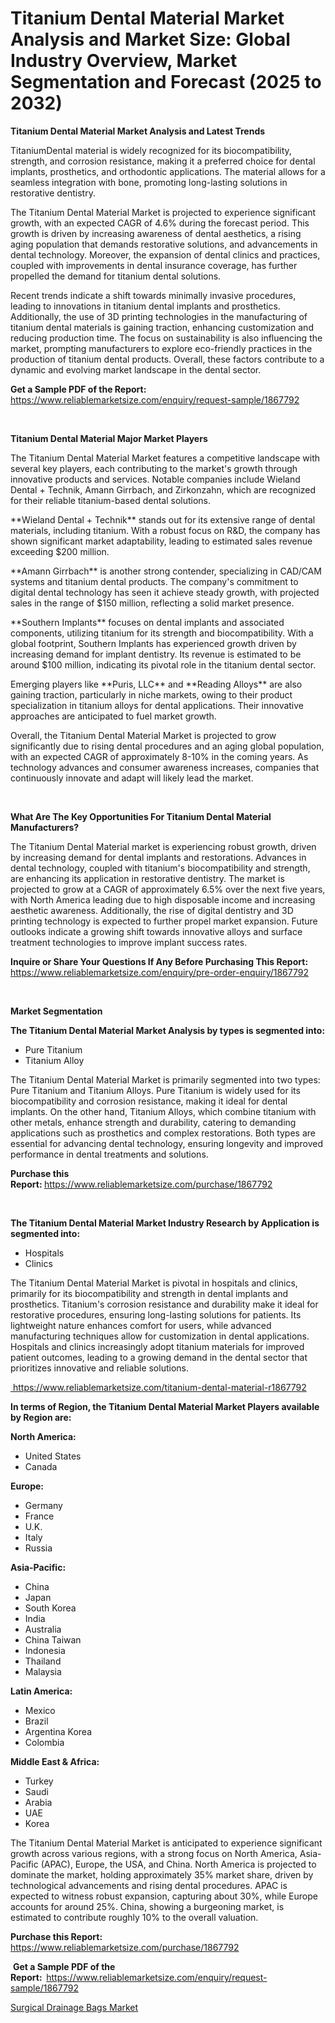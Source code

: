 <p><h1>Titanium Dental Material Market Analysis and Market Size: Global Industry Overview, Market Segmentation and Forecast (2025 to 2032)</h1></p><p><strong>Titanium Dental Material Market Analysis and Latest Trends</strong></p>
<p><p>TitaniumDental material is widely recognized for its biocompatibility, strength, and corrosion resistance, making it a preferred choice for dental implants, prosthetics, and orthodontic applications. The material allows for a seamless integration with bone, promoting long-lasting solutions in restorative dentistry. </p><p>The Titanium Dental Material Market is projected to experience significant growth, with an expected CAGR of 4.6% during the forecast period. This growth is driven by increasing awareness of dental aesthetics, a rising aging population that demands restorative solutions, and advancements in dental technology. Moreover, the expansion of dental clinics and practices, coupled with improvements in dental insurance coverage, has further propelled the demand for titanium dental solutions. </p><p>Recent trends indicate a shift towards minimally invasive procedures, leading to innovations in titanium dental implants and prosthetics. Additionally, the use of 3D printing technologies in the manufacturing of titanium dental materials is gaining traction, enhancing customization and reducing production time. The focus on sustainability is also influencing the market, prompting manufacturers to explore eco-friendly practices in the production of titanium dental products. Overall, these factors contribute to a dynamic and evolving market landscape in the dental sector.</p></p>
<p><strong>Get a Sample PDF of the Report:&nbsp;</strong> <a href="https://www.reliablemarketsize.com/enquiry/request-sample/1867792?utm_campaign=2626&utm_medium=2&utm_source=Github&utm_content=ia&utm_term=05032025&utm_id=titanium-dental-material">https://www.reliablemarketsize.com/enquiry/request-sample/1867792</a></p>
<p>&nbsp;</p>
<p><strong>Titanium Dental Material Major Market Players</strong></p>
<p><p>The Titanium Dental Material Market features a competitive landscape with several key players, each contributing to the market's growth through innovative products and services. Notable companies include Wieland Dental + Technik, Amann Girrbach, and Zirkonzahn, which are recognized for their reliable titanium-based dental solutions.</p><p>**Wieland Dental + Technik** stands out for its extensive range of dental materials, including titanium. With a robust focus on R&D, the company has shown significant market adaptability, leading to estimated sales revenue exceeding $200 million.</p><p>**Amann Girrbach** is another strong contender, specializing in CAD/CAM systems and titanium dental products. The company's commitment to digital dental technology has seen it achieve steady growth, with projected sales in the range of $150 million, reflecting a solid market presence.</p><p>**Southern Implants** focuses on dental implants and associated components, utilizing titanium for its strength and biocompatibility. With a global footprint, Southern Implants has experienced growth driven by increasing demand for implant dentistry. Its revenue is estimated to be around $100 million, indicating its pivotal role in the titanium dental sector.</p><p>Emerging players like **Puris, LLC** and **Reading Alloys** are also gaining traction, particularly in niche markets, owing to their product specialization in titanium alloys for dental applications. Their innovative approaches are anticipated to fuel market growth.</p><p>Overall, the Titanium Dental Material Market is projected to grow significantly due to rising dental procedures and an aging global population, with an expected CAGR of approximately 8-10% in the coming years. As technology advances and consumer awareness increases, companies that continuously innovate and adapt will likely lead the market.</p></p>
<p>&nbsp;</p>
<p><strong>What Are The Key Opportunities For Titanium Dental Material Manufacturers?</strong></p>
<p><p>The Titanium Dental Material market is experiencing robust growth, driven by increasing demand for dental implants and restorations. Advances in dental technology, coupled with titanium's biocompatibility and strength, are enhancing its application in restorative dentistry. The market is projected to grow at a CAGR of approximately 6.5% over the next five years, with North America leading due to high disposable income and increasing aesthetic awareness. Additionally, the rise of digital dentistry and 3D printing technology is expected to further propel market expansion. Future outlooks indicate a growing shift towards innovative alloys and surface treatment technologies to improve implant success rates.</p></p>
<p><strong>Inquire or Share Your Questions If Any Before Purchasing This Report:</strong> <a href="https://www.reliablemarketsize.com/enquiry/pre-order-enquiry/1867792?utm_campaign=2626&utm_medium=2&utm_source=Github&utm_content=ia&utm_term=05032025&utm_id=titanium-dental-material">https://www.reliablemarketsize.com/enquiry/pre-order-enquiry/1867792</a></p>
<p>&nbsp;</p>
<p><strong>Market Segmentation</strong></p>
<p><strong>The Titanium Dental Material Market Analysis by types is segmented into:</strong></p>
<p><ul><li>Pure Titanium</li><li>Titanium Alloy</li></ul></p>
<p><p>The Titanium Dental Material Market is primarily segmented into two types: Pure Titanium and Titanium Alloys. Pure Titanium is widely used for its biocompatibility and corrosion resistance, making it ideal for dental implants. On the other hand, Titanium Alloys, which combine titanium with other metals, enhance strength and durability, catering to demanding applications such as prosthetics and complex restorations. Both types are essential for advancing dental technology, ensuring longevity and improved performance in dental treatments and solutions.</p></p>
<p><strong>Purchase this Report:&nbsp;</strong><a href="https://www.reliablemarketsize.com/purchase/1867792?utm_campaign=2626&utm_medium=2&utm_source=Github&utm_content=ia&utm_term=05032025&utm_id=titanium-dental-material">https://www.reliablemarketsize.com/purchase/1867792</a></p>
<p>&nbsp;</p>
<p><strong>The Titanium Dental Material Market Industry Research by Application is segmented into:</strong></p>
<p><ul><li>Hospitals</li><li>Clinics</li></ul></p>
<p><p>The Titanium Dental Material Market is pivotal in hospitals and clinics, primarily for its biocompatibility and strength in dental implants and prosthetics. Titanium's corrosion resistance and durability make it ideal for restorative procedures, ensuring long-lasting solutions for patients. Its lightweight nature enhances comfort for users, while advanced manufacturing techniques allow for customization in dental applications. Hospitals and clinics increasingly adopt titanium materials for improved patient outcomes, leading to a growing demand in the dental sector that prioritizes innovative and reliable solutions.</p></p>
<p><a href="https://www.reliablemarketsize.com/titanium-dental-material-r1867792?utm_campaign=2626&utm_medium=2&utm_source=Github&utm_content=ia&utm_term=05032025&utm_id=titanium-dental-material">&nbsp;https://www.reliablemarketsize.com/titanium-dental-material-r1867792</a></p>
<p><strong>In terms of Region, the Titanium Dental Material Market Players available by Region are:</strong></p>
<p>
    <p> <strong> North America: </strong>
        <ul>
            <li>United States</li>
            <li>Canada</li>
        </ul>
        </p> 
    <p> <strong> Europe: </strong>
        <ul>
            <li>Germany</li>
            <li>France</li>
            <li>U.K.</li>
            <li>Italy</li>
            <li>Russia</li>
        </ul>
        </p> 
    <p> <strong> Asia-Pacific: </strong>
        <ul>
            <li>China</li>
            <li>Japan</li>
            <li>South Korea</li>
            <li>India</li>
            <li>Australia</li>
            <li>China Taiwan</li>
            <li>Indonesia</li>
            <li>Thailand</li>
            <li>Malaysia</li>
        </ul>
        </p> 
    <p> <strong> Latin America: </strong>
        <ul>
            <li>Mexico</li>
            <li>Brazil</li>
            <li>Argentina Korea</li>
            <li>Colombia</li>
        </ul>
        </p> 
    <p> <strong> Middle East & Africa: </strong>
        <ul>
            <li>Turkey</li>
            <li>Saudi</li>
            <li>Arabia</li>
            <li>UAE</li>
            <li>Korea</li>
        </ul>
    </p>
    </p>
<p><p>The Titanium Dental Material Market is anticipated to experience significant growth across various regions, with a strong focus on North America, Asia-Pacific (APAC), Europe, the USA, and China. North America is projected to dominate the market, holding approximately 35% market share, driven by technological advancements and rising dental procedures. APAC is expected to witness robust expansion, capturing about 30%, while Europe accounts for around 25%. China, showing a burgeoning market, is estimated to contribute roughly 10% to the overall valuation.</p></p>
<p><strong>Purchase this Report: </strong><a href="https://www.reliablemarketsize.com/purchase/1867792?utm_campaign=2626&utm_medium=2&utm_source=Github&utm_content=ia&utm_term=05032025&utm_id=titanium-dental-material">https://www.reliablemarketsize.com/purchase/1867792</a></p>
<p>&nbsp;<strong>Get a Sample PDF of the Report:&nbsp;&nbsp;</strong><a href="https://www.reliablemarketsize.com/enquiry/request-sample/1867792?utm_campaign=2626&utm_medium=2&utm_source=Github&utm_content=ia&utm_term=05032025&utm_id=titanium-dental-material">https://www.reliablemarketsize.com/enquiry/request-sample/1867792</a></p>
<p><strong></strong></p>
<p><p><a href="https://github.com/ccreola81/Market-Research-Report-List-1/blob/main/surgical-drainage-bags-market.md?utm_campaign=2626&utm_medium=2&utm_source=Github&utm_content=ia&utm_term=05032025&utm_id=titanium-dental-material">Surgical Drainage Bags Market</a></p></p>